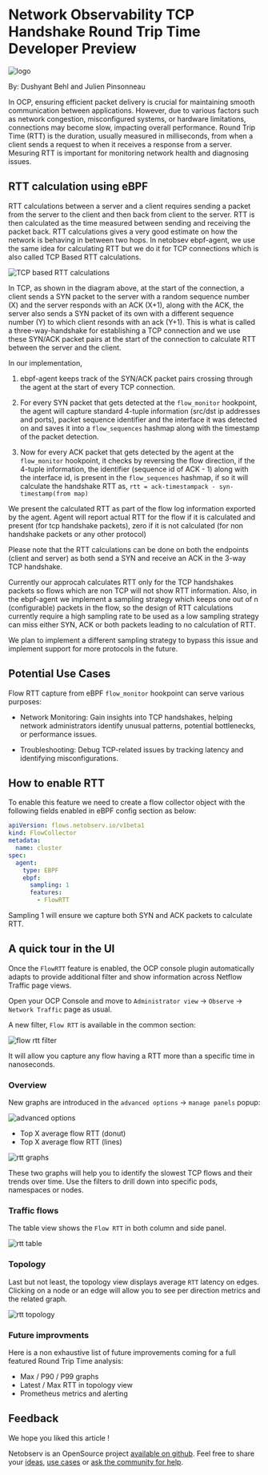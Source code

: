 # Network Observability TCP Handshake Round Trip Time Developer Preview

![logo](./images/rtt_logo.png)

By: Dushyant Behl and Julien Pinsonneau

In OCP, ensuring efficient packet delivery is crucial for maintaining smooth
communication between applications. However, due to various factors such
as network congestion, misconfigured systems, or hardware limitations,
connections may become slow, impacting overall performance.
Round Trip Time (RTT) is the duration, usually measured in milliseconds, from when
a client sends a request to when it receives a response from a server.
Mesuring RTT is important for monitoring network health and diagnosing issues.

## RTT calculation using eBPF

RTT calculations between a server and a client requires sending a packet from the
server to the client and then back from client to the server.
RTT is then calculated as the time measured between sending and receiving the packet back.
RTT calculations gives a very good estimate on how the network is behaving in between
two hops. In netobsev ebpf-agent, we use the same idea for calculating RTT but we do it
for TCP connections which is also called TCP Based RTT calculations. 

![TCP based RTT calculations](./images/tcp_rtt_calculations.png)

In TCP, as shown in the diagram above, at the start of the connection,
a client sends a SYN packet to the server with a random sequence number (X) and the 
server responds with an ACK (X+1), along with the ACK, the server also sends a SYN
packet of its own with a different sequence number (Y) to which client resonds
with an ack (Y+1). This is what is called a three-way-handshake for establishing a 
TCP connection and we use these SYN/ACK packet pairs at the start of the connection to
calculate RTT between the server and the client.

In our implementation,

1. ebpf-agent keeps track of the SYN/ACK packet pairs crossing through the agent at the start of every TCP connection.

2. For every SYN packet that gets detected at the `flow_monitor` hookpoint, the agent will capture standard 4-tuple information (src/dst ip addresses and ports), packet sequence identifier and the interface it was detected on and saves it into a `flow_sequences` hashmap along with the timestamp of the packet detection.

1. Now for every ACK packet that gets detected by the agent at the `flow_monitor` hookpoint, it checks by reversing the flow direction, if the 4-tuple information, the identifier (sequence id of ACK - 1) along with the interface id, is present in the `flow_sequences` hashmap, if so it will calculate the handshake RTT as,
`rtt = ack-timestampack - syn-timestamp(from map)`

We present the calculated RTT as part of the flow log information exported by the agent. Agent will report actual RTT for the flow if it is calculated and present (for tcp handshake packets), zero if it is not calculated (for non handshake packets or any other protocol)

Please note that the RTT calculations can be done on both the endpoints (client and server) as both send a SYN and receive an ACK in the 3-way TCP handshake. 

Currently our approcah calculates RTT only for the TCP handshakes packets so flows which are non TCP will not show RTT information. 
Also, in the ebpf-agent we implement a sampling strategy which keeps one out of n (configurable) packets in the flow, so the design of RTT calculations currently require a high sampling rate to be used as a low sampling strategy can miss either SYN, ACK or both packets leading to no calculation of RTT.

We plan to implement a different sampling strategy to bypass this issue and implement support for more protocols in the future.

## Potential Use Cases

Flow RTT capture from eBPF `flow_monitor` hookpoint can serve various purposes:

- Network Monitoring: Gain insights into TCP handshakes, helping
  network administrators identify unusual patterns, potential bottlenecks, or
  performance issues.

- Troubleshooting: Debug TCP-related issues by tracking latency and identifying
  misconfigurations.

## How to enable RTT

To enable this feature we need to create a flow collector object with the following
fields enabled in eBPF config section as below:

```yaml
apiVersion: flows.netobserv.io/v1beta1
kind: FlowCollector
metadata:
  name: cluster
spec:
  agent:
    type: EBPF
    ebpf:
      sampling: 1
      features:
        - FlowRTT
```

Sampling 1 will ensure we capture both SYN and ACK packets to calculate RTT.

## A quick tour in the UI

Once the `FlowRTT` feature is enabled, the OCP console plugin automatically adapts
to provide additional filter and show information across Netflow Traffic page views.

Open your OCP Console and move to
`Administrator view` -> `Observe` -> `Network Traffic` page as usual.

A new filter, `Flow RTT` is available in the common section:

![flow rtt filter](./images/flow_rtt_filter.png)

It will allow you capture any flow having a RTT more than a specific time in nanoseconds.

### Overview

New graphs are introduced in the `advanced options` -> `manage panels` popup:

![advanced options](./images/advanced_options.png)

- Top X average flow RTT (donut)
- Top X average flow RTT (lines)

![rtt graphs](./images/rtt_graphs.png)

These two graphs will help you to identify the slowest TCP flows and their trends
over time. Use the filters to drill down into specific pods, namespaces or nodes.

### Traffic flows

The table view shows the `Flow RTT` in both column and side panel.

![rtt table](./images/rtt_table.png)

### Topology

Last but not least, the topology view displays average `RTT` latency on edges.
Clicking on a node or an edge will allow you to see per direction metrics and
the related graph.

![rtt topology](./images/rtt_topology.png)

### Future improvments

Here is a non exhaustive list of future improvements coming for a full featured
Round Trip Time analysis:

- Max / P90 / P99 graphs
- Latest / Max RTT in topology view
- Prometheus metrics and alerting

## Feedback

We hope you liked this article !

Netobserv is an OpenSource project [available on github](https://github.com/netobserv).
Feel free to share your [ideas](https://github.com/netobserv/network-observability-operator/discussions/categories/ideas), [use cases](https://github.com/netobserv/network-observability-operator/discussions/categories/show-and-tell) or [ask the community for help](https://github.com/netobserv/network-observability-operator/discussions/categories/q-a).
